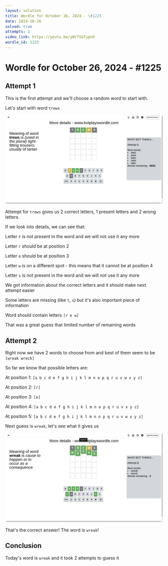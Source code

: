 ```yaml
---
layout: solution
title: Wordle for October 26, 2024 - \#1225
date: 2024-10-26
solved: true
attempts: 2
video_link: https://youtu.be/yWr7SGTypnU
wordle_id: 1225
---
```


# Wordle for October 26, 2024 - \#1225

## Attempt 1

This is the first attempt and we'll choose a random word to start with.

Let's start with word `trews`

![Attempt 1](2024-10-26/attempt-1.png)

Attempt for `trews` gives us 2 correct letters, 1 present letters and 2 wrong letters.

If we look into details, we can see that:

Letter `t` is not present in the word and we will not use it any more

Letter `r` should be at position 2

Letter `e` should be at position 3

Letter `w` is on a different spot - this means that it cannot be at position 4

Letter `s` is not present in the word and we will not use it any more

We got information about the correct letters and it should make next attempt easier

Some letters are missing (like `t`, `s`) but it's also important piece of information

Word should contain letters `[r e w]`

That was a great guess that limited number of remaining words



## Attempt 2

Right now we have 2 words to choose from and best of them seem to be `[wreak wreck]`

So far we know that possible letters are:

At position 1: `[a b c d e f g h i j k l m n o p q r u v w x y z]`

At position 2: `[r]`

At position 3: `[e]`

At position 4: `[a b c d e f g h i j k l m n o p q r u v x y z]`

At position 5: `[a b c d e f g h i j k l m n o p q r u v w x y z]`

Next guess is `wreak`, let's see what it gives us

![Attempt 2](2024-10-26/attempt-2.png)

That's the correct answer! The word is `wreak`!

## Conclusion

Today's word is `wreak` and it took 2 attempts to guess it

